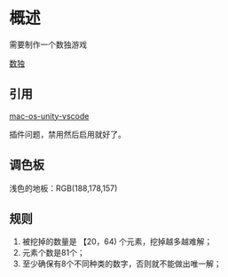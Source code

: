 # 概述

需要制作一个数独游戏

[数独](https://www.bilibili.com/video/BV15j41167a5/?spm_id_from=333.337.search-card.all.click&vd_source=19029f488c3528e0779a0e81bfdecf30)

## 引用

[mac-os-unity-vscode](http://www.coloradmin.cn/o/812769.html?action=onClick)

插件问题，禁用然后启用就好了。

## 调色板

浅色的地板：RGB(188,178,157)

## 规则


1. 被挖掉的数量是 【20，64) 个元素，挖掉越多越难解；
2. 元素个数是81个；
3. 至少确保有8个不同种类的数字，否则就不能做出唯一解；
